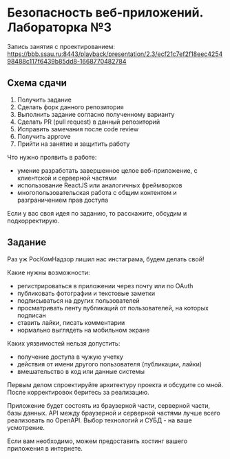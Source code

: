 # Безопасность веб-приложений. Лабораторка №3

Запись занятия с проектированием: https://bbb.ssau.ru:8443/playback/presentation/2.3/ecf21c7ef2f18eec425498488c117f6439b85dd8-1668770482784

## Схема сдачи

1. Получить задание
2. Сделать форк данного репозитория
3. Выполнить задание согласно полученному варианту
4. Сделать PR (pull request) в данный репозиторий 
6. Исправить замечания после code review
7. Получить approve 
8. Прийти на занятие и защитить работу

Что нужно проявить в работе:
- умение разработать завершенное целое веб-приложение, с клиентской и серверной частями
- использование ReactJS или аналогичных фреймворков
- многопользовательская работа с общим контентом и разграничением прав доступа

Если у вас своя идея по заданию, то расскажите, обсудим и подкорректирую.

## Задание

Раз уж РосКомНадзор лишил нас инстаграма, будем делать свой!

Какие нужны возможности:
- регистрироваться в приложении через почту или по OAuth
- публиковать фотографии и текстовые заметки
- подписываться на других пользователей
- просматривать ленту публикаций от пользователей, на которых подписан
- ставить лайки, писать комментарии
- нормально выглядеть на мобильном экране

Каких уязвимостей нельзя допустить:
- получение доступа в чужую учетку
- действия от имени другого пользователя (публикации, лайки)
- вмешательство в код или данные системы

Первым делом спроектируйте архитектуру проекта и обсудите со мной. После корректировок беритесь за реализацию.

Приложение будет состоять из браузерной части, серверной части, базы данных.
API между браузерной и серверной частями лучше всего реализовать по OpenAPI.
Выбор технологий и СУБД - на ваше усмотрение.

Если вам необходимо, можем предоставить хостинг вашего приложения в интернете.




